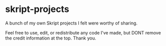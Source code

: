 # skript-projects
A bunch of my own Skript projects I felt were worthy of sharing.

Feel free to use, edit, or redistribute any code I've made, but
DONT remove the credit information at the top. Thank you.
